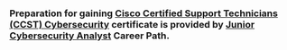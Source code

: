 ### Preparation for gaining [Cisco Certified Support Technicians (CCST) Cybersecurity](https://www.netacad.com/resources/program-info/ccst-cybersecurity?courseLang=en-US) certificate is provided by [Junior Cybersecurity Analyst](https://www.netacad.com/career-paths/cybersecurity?courseLang=en-US) Career Path.
